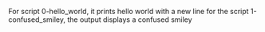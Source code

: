 For script 0-hello_world, it prints hello world with a new line
for the script 1-confused_smiley, the output displays a confused smiley
